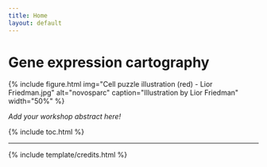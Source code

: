 ```yaml
---
title: Home
layout: default
---
```


# Gene expression cartography

{% include figure.html img="Cell puzzle illustration (red) - Lior Friedman.jpg" alt="novosparc" caption="Illustration by Lior Friedman" width="50%" %}

*Add your workshop abstract here!*

{% include toc.html %}

------

{% include template/credits.html %}
